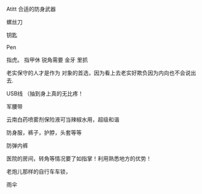 Atitt 合适的防身武器

螺丝刀

钥匙

Pen

指虎。  指甲休   锐角需要 金牙 里抓



老实保守的人才是作为 对象的首选，因为看上去老实好欺负因为内向也不会说出去.


USB线 （抽到身上真的无比疼！

军腰带

云南白药喷雾剂保险液可当辣椒水用，超级和谐

防身服，裤子，护脖，头套等等

防弹内裤

医院的房间，转角等情况要了如指掌！利用熟悉地方的优势！

老炮儿那样的自行车车锁，

雨伞
